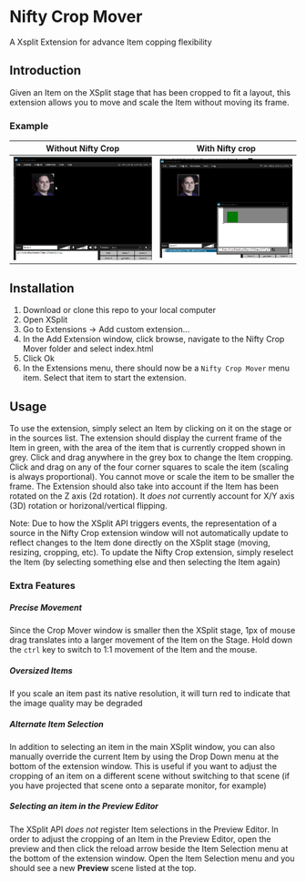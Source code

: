 # Nifty Crop Mover
A Xsplit Extension for advance Item copping flexibility

## Introduction
Given an Item on the XSplit stage that has been cropped to fit a layout, this extension allows you to move and scale the Item without moving its frame.
### Example
Without Nifty Crop | With Nifty crop
-------------------|--------------
![Before](media/crop-demo-before.gif)|![After](media/crop-demo-after.gif)

## Installation
1. Download or clone this repo to your local computer
2. Open XSplit
3. Go to Extensions -> Add custom extension...
4. In the Add Extension window, click browse, navigate to the Nifty Crop Mover folder and select index.html
5. Click Ok
6. In the Extensions menu, there should now be a `Nifty Crop Mover` menu item. Select that item to start the extension.

## Usage

To use the extension, simply select an Item by clicking on it on the stage or in the sources list. The extension should display the current frame of the Item in green, with the area of the item that is currently cropped shown in grey. Click and drag anywhere in the grey box to change the Item cropping. Click and drag on any of the four corner squares to scale the item (scaling is always proportional). You cannot move or scale the item to be smaller the frame. The Extension should also take into account if the Item has been rotated on the Z axis (2d rotation). It *does not* currently account for X/Y axis (3D) rotation or horizonal/vertical flipping.

Note: Due to how the XSplit API triggers events, the representation of a source in the Nifty Crop extension window will not automatically update to reflect changes to the Item done directly on the XSplit stage (moving, resizing, cropping, etc). To update the Nifty Crop extension, simply reselect the Item (by selecting something else and then selecting the Item again)

### Extra Features
##### Precise Movement
Since the Crop Mover window is smaller then the XSplit stage, 1px of mouse drag translates into a larger movement of the Item on the Stage. Hold down the `ctrl` key to switch to 1:1 movement of the Item and the mouse.

##### Oversized Items
If you scale an item past its native resolution, it will turn red to indicate that the image quality may be degraded

##### Alternate Item Selection
In addition to selecting an item in the main XSplit window, you can also manually override the current Item by using the Drop Down menu at the bottom of the extension window. This is useful if you want to adjust the cropping of an item on a different scene without switching to that scene (if you have projected that scene onto a separate monitor, for example)

##### Selecting an item in the Preview Editor
The XSplit API *does not* register Item selections in the Preview Editor. In order to adjust the cropping of an Item in the Preview Editor, open the preview and then click the reload arrow beside the Item Selection menu at the bottom of the extension window. Open the Item Selection menu and you should see a new **Preview** scene listed at the top.
